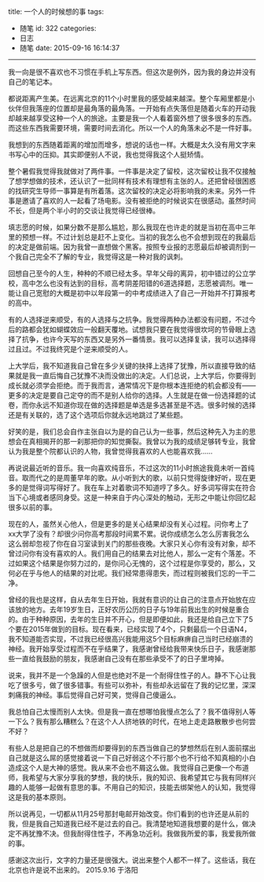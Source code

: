 title: 一个人的时候想的事
tags:
  - 随笔
id: 322
categories:
  - 日志
  - 随笔
date: 2015-09-16 16:14:37
---

我一向是很不喜欢也不习惯在手机上写东西。但这次是例外，因为我的身边并没有自己的笔记本。

都说距离产生美。在远离北京的11个小时里我的感受越来越深。整个车厢里都是小伙伴但我落座的位置却是最角落的最角落。一开始有点失落但是随着火车的开动我却越来越享受这种一个人的旅途。主要是我一个人看着窗外想了很多很多的东西。而这些东西我需要环境，需要时间去消化。所以一个人的角落未必不是一件好事。
<!--more-->
我想到的东西随着距离的增加而增多，想说的话也一样。大概是太久没有用文字来书写心中的压抑。其实即便别人不说，我也觉得我这个人挺矫情。

整个暑假我觉得我就做对了两件事。一件事是决定了留校，这次留校让我不仅接触了想学想做的技术，还认识了一批同样有技术有理想有主张的人。还把曾经很困惑的找研究生导师一事算是有所着落。这次留校的决定必将影响我的未来。另外一件事是邀请了喜欢的人一起看了场电影。没有被拒绝的时候说实在很感动。虽然时间不长，但是两个半小时的交谈让我觉得已经很棒。

填志愿的时候，如果分数不是那么尴尬，那么我现在也许走的就是当初在高中三年里的预想一样。不过计划总是赶不上变化。当初的我怎么也不会想到现在的我最后的决定是做前端。因为我曾一直想做个黑客。按照专业报的志愿最后却被调剂到一个我自己完全不了解的专业，我觉得这是一种对我的讽刺。

回想自己至今的人生，种种的不顺已经太多。早年父母的离异，初中错过的公立学校，高中怎么也没有达到的目标，高考阴差阳错的6道选择题，志愿被调剂。唯一能让自己宽慰的大概是初中以年段第一的中考成绩进入了自己一开始并不打算报考的高中。

有的人选择逆来顺受，有的人选择与之抗争。我觉得两种办法都没有问题，不过今后的路都会犹如蝴蝶效应一般翻天覆地。试想我只要在我觉得很坎坷的节骨眼上选择了抗争，也许今天写的东西又是另外一番情景。我可以选择复读，我可以选择得过且过。不过我终究是个逆来顺受的人。

上大学后，我不知道我自己曾在多少关键的抉择上选择了犹豫，所以直接导致的结果就是我一直后悔自己犹豫不决而没做出的决定。人们总说，上大学后，你要得到成长就必须学会拒绝。而于我而言，通常情况下是你根本连拒绝的机会都没有——更多的决定是要自己定夺的而不是别人给你的选择。人生就是在做一份选择题的试卷，而你永远不知道你现在做的选择题是单选是多选甚至是不选。很多时候的选择还是有关联的，选了这个选项后你就永远地跳过了某些题。

好笑的是，我们总会自作主张自以为是的自己认为一些事，然后这种先入为主的思想会在真相揭开的那一刹那把你的知觉撕裂。我曾以为我的成绩足够转专业，我曾认为我是整个院都认识的人物，我曾觉得我喜欢的人也能喜欢我……

再说说最近听的音乐。我一向喜欢纯音乐，不过这次的11小时旅途我竟未听一首纯音。取而代之的是周董早年的歌。从小听到大的歌，以前只觉得旋律好听，现在更多的是觉得词写得好了。我在车上对着歌词不知道哼了多久。好多词写得实在符合当下心境或者感同身受。这是一种来自于内心深处的触动，无形之中能让你回忆起很多以前的事。

现在的人，虽然关心他人，但是更多的是关心结果却没有关心过程。问你考上了xx大学了没有？却很少问你高考那段时间累不累。说你成绩怎么怎么厉害我怎么这么弱却忽视了你在自习室读到关门的那些夜晚。大家只关心你有没有对象，却不曾过问你有没有喜欢的人。我们用自己的结果去对比他人，那么一定有个落差。不过如果这个结果是你努力过的，是你问心无愧的，这个过程是你享受的，那么，又何必在乎与他人的结果的对比呢。我们经常患得患失，而过程则被我们忘的一干二净。

曾经的我也是这样，自从去年生日开始，我就有意识的让自己的注意点开始放在应该放的地方。去年19岁生日，正好农历公历的日子与19年前我出生的时候是重合的。由于种种原因，去年的生日并不开心，但是即便如此，我还是给自己立下了5个要在2015年做到的目标。现在看来，已经实现了4个，只剩最后一个日语N4，我不知道能否实现，不过我已经很高兴我能用这5个目标麻痹自己当时已经崩溃的神经。我开始享受过程而不在乎结果了，我感谢曾经给我带来快乐日子，我感谢那些一直给我鼓励的朋友，我感谢自己没有在那些承受不了的日子里垮掉。

说来，我并不是一个急躁的人但是也绝对不是一个耐得住性子的人。静不下心让我吃了很多亏，做了很多错事。有些可以弥补，有些却永远留在了我的记忆里，深深刺痛我的神经。事后觉得自己好可笑，觉得自己傻逼么。

我总怕自己太慢而别人太快。但是我一直在想哪怕我慢点怎么了？我不值得别人等一下么？我有那么糟糕么？在这个人人挤地铁的时代，在地上走走路散散步也何尝不好？

有些人总是把自己的不想做而却要得到的东西当做自己的梦想然后在别人面前摆出自己就是这么屌的感觉接着说一下自己好弱这个不行那个也不行给不知真相的小白造成这个人是大神的感觉。我从来不会也不屑这么做。我觉得自己更像一个布道师，我希望与大家分享我的梦想，我的快乐，我的知识、我希望其它与我有同样兴趣的人能够一起做有意思的事。不用自己的知识，技能去绑架他人的认知，我觉得这是我的基本原则。

所以说再见，一切都从11月25号那封电邮开始改变。你们看到的也许还是从前的我，但是我自己知道我已经不是过去的自己。我清楚地知道我想要的是什么，做决定不再犹豫不决。但我耐得住性子，不再急功近利。我做我所爱的事，我爱我所做的事。

感谢这次出行，文字的力量还是很强大。说出来整个人都不一样了。这些话，我在北京也许是说不出来的。
                                                      2015.9.16 于洛阳
